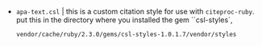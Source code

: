 + `apa-text.csl` | this is a custom citation style for use with
  `citeproc-ruby`. put this in the directory where you
  installed the gem ``csl-styles`,
  ```
  vendor/cache/ruby/2.3.0/gems/csl-styles-1.0.1.7/vendor/styles
  ```
